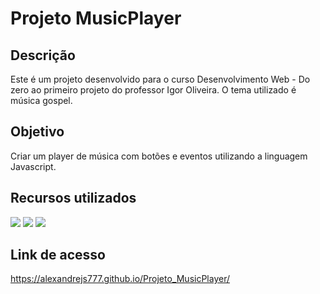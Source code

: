# Projeto MusicPlayer

<h2>Descrição</h2>

  Este é um projeto desenvolvido para o curso Desenvolvimento Web - Do zero ao primeiro projeto do professor Igor Oliveira. O tema utilizado é música gospel.

<h2>Objetivo</h2>

  Criar um player de música com botões e eventos utilizando a linguagem Javascript.

<h2>Recursos utilizados</h2>

  <img src="https://user-images.githubusercontent.com/85634326/129466078-52ab8e30-b728-4c3e-99f6-1f11ed42ecd6.png"> <img src="https://user-images.githubusercontent.com/85634326/129466080-01002450-b2d7-4a54-a076-92c30b256f6f.png"> <img src="https://user-images.githubusercontent.com/85634326/129466083-1a023165-93b1-48a2-8e76-8a8376c8208f.png
">
 
<h2>Link de acesso</h2>

  <a href="https://alexandrejs777.github.io/Projeto_MusicPlayer/">https://alexandrejs777.github.io/Projeto_MusicPlayer/</a>

